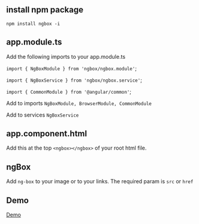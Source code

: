 ## install npm package
`npm install ngbox -i`

## app.module.ts

Add the following imports to your app.module.ts

`import { NgBoxModule } from 'ngbox/ngbox.module'`;

`import { NgBoxService } from 'ngbox/ngbox.service'`;

`import { CommonModule } from '@angular/common'`;

Add to imports `NgBoxModule, BrowserModule, CommonModule`

Add to services `NgBoxService`

## app.component.html

Add this at the top `<ngbox></ngbox>` of your root html file.

## ngBox

Add `ng-box` to your image or to your links. The required param is `src` or `href`

## Demo

[Demo](http://ngmodules.eu/)

